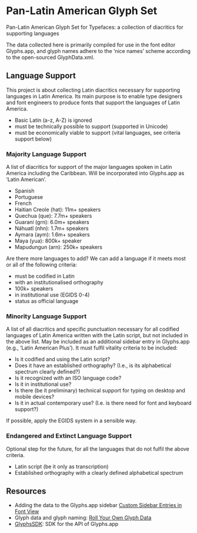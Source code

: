 # Pan-Latin American Glyph Set

Pan-Latin American Glyph Set for Typefaces: a collection of diacritics for supporting languages

The data collected here is primarily compiled for use in the font editor Glyphs.app, and glyph names adhere to the ‘nice names’ scheme according to the open-sourced GlyphData.xml.

## Language Support

This project is about collecting Latin diacritics necessary for supporting languages in Latin America. Its main purpose is to enable type designers and font engineers to produce fonts that support the languages of Latin America.

* Basic Latin (a-z, A-Z) is ignored
* must be technically possible to support (supported in Unicode)
* must be economically viable to support (vital languages, see criteria support below)

### Majority Language Support

A list of diacritics for support of the major languages spoken in Latin America including the Caribbean. Will be incorporated into Glyphs.app as ‘Latin American’.

* Spanish
* Portuguese
* French
* Haitian Creole (hat): 11m+ speakers
* Quechua (que): 7.7m+ speakers
* Guaraní (grn): 6.0m+ speakers
* Náhuatl (nhn): 1.7m+ speakers
* Aymara (aym): 1.6m+ speakers
* Maya (yua): 800k+ speaker
* Mapudungun (arn): 250k+ speakers

Are there more languages to add? We can add a language if it meets most or all of the following criteria:

* must be codified in Latin
* with an institutionalised orthography
* 100k+ speakers
* in institutional use (EGIDS 0-4)
* status as official language

### Minority Language Support

A list of all diacritics and specific punctuation necessary for all codified languages of Latin America written with the Latin script, but not included in the above list. May be included as an additional sidebar entry in Glyphs.app (e.g., ‘Latin American Plus’). It must fulfil vitality criteria to be included:

* Is it codified and using the Latin script?
* Does it have an established orthography? (I.e., is its alphabetical spectrum clearly defined?)
* Is it recognized with an ISO language code?
* Is it in institutional use?
* Is there (be it preliminary) technical support for typing on desktop and mobile devices?
* Is it in actual contemporary use? (I.e. is there need for font and keyboard support?)

If possible, apply the EGIDS system in a sensible way.

### Endangered and Extinct Language Support

Optional step for the future, for all the languages that do not fulfil the above criteria.

* Latin script (be it only as transcription)
* Established orthography with a clearly defined alphabetical spectrum 

## Resources

* Adding the data to the Glyphs.app sidebar [Custom Sidebar Entries in Font View](https://glyphsapp.com/tutorials/custom-sidebar-entries-in-font-view)
* Glyph data and glyph naming: [Roll Your Own Glyph Data](https://glyphsapp.com/tutorials/roll-your-own-glyph-data)
* [GlyphsSDK](https://github.com/schriftgestalt/GlyphsSDK): SDK for the API of Glyphs.app
